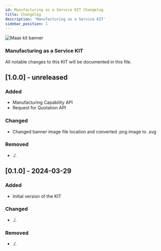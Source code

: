 ```yaml
---
id: Manufacturing as a Service KIT Changelog
title: Changelog
description: 'Manufacturing as a Service KIT'
sidebar_position: 1
---
```


![Maas kit banner](@site/static/img/kits/manufacturing-as-a-service/maas-kit-logo.drawio.svg)

### Manufacturing as a Service KIT

All notable changes to this KIT will be documented in this file.

## [1.0.0] - unreleased

### Added

- Manufacturing Capability API
- Request for Quotation API

### Changed

- Changed banner image file location and converted .png image to .svg

### Removed

- ./.

## [0.1.0] - 2024-03-29

### Added

- Initial version of the KIT

### Changed

- ./.

### Removed

- ./.
